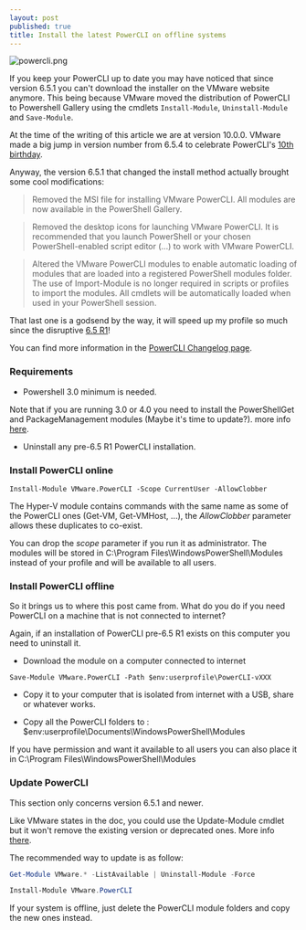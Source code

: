 ```yaml
---
layout: post
published: true
title: Install the latest PowerCLI on offline systems
---
```


![powercli.png]({{site.baseurl}}/img/powercli.png)

If you keep your PowerCLI up to date you may have noticed that since version 6.5.1 you can't download the installer on the VMware website anymore. This being because VMware moved the distribution of PowerCLI to Powershell Gallery using the cmdlets ```Install-Module```, ```Uninstall-Module``` and ```Save-Module```.

At the time of the writing of this article we are at version 10.0.0. VMware made a big jump in version number from 6.5.4 to celebrate PowerCLI's [10th birthday](https://blogs.vmware.com/PowerCLI/2018/02/powercli-10.html).

Anyway, the version 6.5.1 that changed the install method actually brought some cool modifications:

> Removed the MSI file for installing VMware PowerCLI. All modules are now available in the PowerShell Gallery.

> Removed the desktop icons for launching VMware PowerCLI. It is recommended that you launch PowerShell or your chosen PowerShell-enabled script editor (...) to work with VMware PowerCLI.

> Altered the VMware PowerCLI modules to enable automatic loading of modules that are loaded into a registered PowerShell modules folder. The use of Import-Module is no longer required in scripts or profiles to import the modules. All cmdlets will be automatically loaded when used in your PowerShell session.

That last one is a godsend by the way, it will speed up my profile so much since the disruptive [6.5 R1](http://www.vxav.fr/2016-11-22-import-powercli-6-5-module-and-keep-custom-prompt/)!

You can find more information in the [PowerCLI Changelog page](https://www.vmware.com/support/developer/PowerCLI/changelog.html).

### Requirements

- Powershell 3.0 minimum is needed. 

Note that if you are running 3.0 or 4.0 you need to install the PowerShellGet and PackageManagement modules (Maybe it's time to update?). more info [here](https://blogs.msdn.microsoft.com/powershell/2016/09/29/powershellget-and-packagemanagement-in-powershell-gallery-and-github/).

- Uninstall any pre-6.5 R1 PowerCLI installation.

### Install PowerCLI online

```
Install-Module VMware.PowerCLI -Scope CurrentUser -AllowClobber
```

The Hyper-V module contains commands with the same name as some of the PowerCLI ones (Get-VM, Get-VMHost, ...), the _AllowClobber_ parameter allows these duplicates to co-exist.

You can drop the _scope_ parameter if you run it as administrator. The modules will be stored in C:\Program Files\WindowsPowerShell\Modules instead of your profile and will be available to all users.

### Install PowerCLI offline

So it brings us to where this post came from. What do you do if you need PowerCLI on a machine that is not connected to internet?

Again, if an installation of PowerCLI pre-6.5 R1 exists on this computer you need to uninstall it.

- Download the module on a computer connected to internet

```
Save-Module VMware.PowerCLI -Path $env:userprofile\PowerCLI-vXXX
```

- Copy it to your computer that is isolated from internet with a USB, share or whatever works.

- Copy all the PowerCLI folders to : $env:userprofile\Documents\WindowsPowerShell\Modules

If you have permission and want it available to all users you can also place it in C:\Program Files\WindowsPowerShell\Modules

### Update PowerCLI

This section only concerns version 6.5.1 and newer.

Like VMware states in the doc, you could use the Update-Module cmdlet but it won't remove the existing version or deprecated ones. More info [there](https://vdc-download.vmware.com/vmwb-repository/dcr-public/a5963bb3-674c-4fb1-92aa-df896e3b4758/ad921b7b-3e4f-4404-b98b-b6c4aa53f152/vmware-powercli-651-user-guide.pdf).

The recommended way to update is as follow:

```Powershell
Get-Module VMware.* -ListAvailable | Uninstall-Module -Force

Install-Module VMware.PowerCLI
```

If your system is offline, just delete the PowerCLI module folders and copy the new ones instead.
